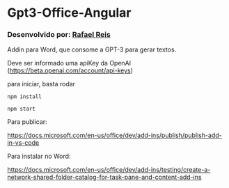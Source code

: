 # Gpt3-Office-Angular
### Desenvolvido por: [Rafael Reis](https://github.com/raffareis/)



Addin para Word, que consome a GPT-3 para gerar textos.

Deve ser informado uma apiKey da OpenAI (https://beta.openai.com/account/api-keys)

para iniciar, basta rodar

`npm install`

`npm start`


Para publicar:

https://docs.microsoft.com/en-us/office/dev/add-ins/publish/publish-add-in-vs-code

Para instalar no Word:

https://docs.microsoft.com/en-us/office/dev/add-ins/testing/create-a-network-shared-folder-catalog-for-task-pane-and-content-add-ins


